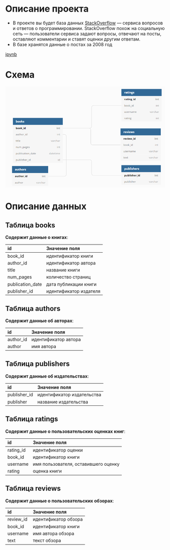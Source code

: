 # Описание проекта
- В проекте вы будет база данных [StackOverflow](https://stackoverflow.com/) — сервиса вопросов и ответов о программировании. StackOverflow похож на социальную сеть — пользователи сервиса задают вопросы, отвечают на посты, оставляют комментарии и ставят оценки другим ответам.
- В базе хранятся данные о постах за 2008 год

[ipynb](https://github.com/Vladislav-Puzyrev-0/Portfolio/blob/main/Project_4/Проект.ipynb)

# Схема
![Схема](scheme_sql.png)

# Описание данных

## Таблица books
**Содержит данные о книгах**:

|id|Значение поля|
|:-----|:-----|
|book_id|идентификатор книги|
|author_id|идентификатор автора|
|title|название книги|
|num_pages|количество страниц|
|publication_date|дата публикации книги|
|publisher_id|идентификатор издателя|

## Таблица authors
**Содержит данные об авторах**:

|id|Значение поля|
|:-----|:-----|
|author_id|идентификатор автора|
|author|имя автора|


## Таблица publishers
**Содержит данные об издательствах**:

|id|Значение поля|
|:-----|:-----|
|publisher_id|идентификатор издательства|
|publisher|название издательства|


## Таблица ratings
**Содержит данные о пользовательских оценках книг**:

|id|Значение поля|
|:-----|:-----|
|rating_id|идентификатор оценки|
|book_id|идентификатор книги|
|username|имя пользователя, оставившего оценку|
|rating|оценка книги|

## Таблица reviews
**Содержит данные о пользовательских обзорах**:

|id|Значение поля|
|:-----|:-----|
|review_id|идентификатор обзора|
|book_id|идентификатор книги|
|username|имя автора обзора|
|text|текст обзора|
